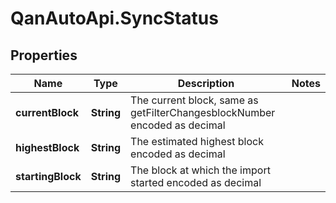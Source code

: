 # QanAutoApi.SyncStatus

## Properties

Name | Type | Description | Notes
------------ | ------------- | ------------- | -------------
**currentBlock** | **String** | The current block, same as getFilterChangesblockNumber encoded as decimal | 
**highestBlock** | **String** | The estimated highest block encoded as decimal | 
**startingBlock** | **String** | The block at which the import started encoded as decimal | 


